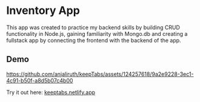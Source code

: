 # Inventory App
This app was created to practice my backend skills by building CRUD functionality in Node.js, gaining familiarity with Mongo.db and creating a fullstack app by connecting the frontend with the backend of the app. 


## Demo



https://github.com/anjaliruth/keepTabs/assets/124257618/9a2e9228-3ec1-4c91-b50f-a8d5b07c4b00






Try it out here: [keeptabs.netlify.app](keeptabs.netlify.app)

